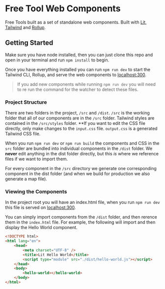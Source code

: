 # Free Tool Web Components

Free Tools built as a set of standalone web components. Built with [Lit](https://lit.dev/), [Tailwind](https://tailwindcss.com/) and [Rollup](https://rollupjs.org/).

## Getting Started

Make sure you have node installed, then you can just clone this repo and open in your terminal and run `npm install` to begin.

Once you have everything installed you can run `npm run dev` to start the Tailwind CLI, Rollup, and serve the web components to [localhost:300](http://localhost:3000/).

> If you add new components while running `npm run dev` you will need to re run the command for the watcher to detect these files.

### Project Structure

There are two folders in the project, `/src` and `/dist`. `/src` is the working folder that all of our components are in the `/src` folder. Tailwind styles are contained in the `/src/styles` folder. **If you want to edit the CSS file directly, only make changes to the `input.css` file. `output.css` is a generated Tailwind CSS file.

When you run `npm run dev` or `npm run build` the components and CSS in the `src` folder are bundled into individual components in the `/dist` folder. We **never** edit anything in the dist folder directly, but this *is* where we reference files if we want to import them.

For every component in the `/src` directory we generate one corresponding component in the dist folder (and when we build for production we also generate a map file).

### Viewing the Components

In the project root you will have an index.html file, when you run `npm run dev` this file is served on [localhost:300](http://localhost:3000/).

You can simply import components from the `/dist` folder, and then rerence them in the `index.html` file. For example, the following will import and then display the Hello World component.

``` HTML
<!DOCTYPE html>
<html lang="en">
    <head>
        <meta charset="UTF-8" />
        <title>Lit Hello World</title>
        <script type="module" src="./dist/hello-world.js"></script>
    </head>
    <body>
        <hello-world></hello-world>
    </body>
</html>
```